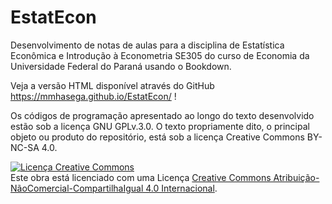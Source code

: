 # EstatEcon
Desenvolvimento de notas de aulas para a disciplina de Estatística Econômica e Introdução à Econometria SE305 do curso de Economia da Universidade Federal do Paraná usando o Bookdown.

Veja a versão HTML disponível através do GitHub https://mmhasega.github.io/EstatEcon/ !

Os códigos de programação apresentado ao longo do texto desenvolvido estão sob a licença GNU GPLv.3.0. O texto propriamente dito, o principal objeto ou produto do repositório, está sob a licença Creative Commons BY-NC-SA 4.0.

<a rel="license" href="http://creativecommons.org/licenses/by-nc-sa/4.0/"><img alt="Licença Creative Commons" style="border-width:0" src="https://i.creativecommons.org/l/by-nc-sa/4.0/88x31.png" /></a><br />Este obra está licenciado com uma Licença <a rel="license" href="http://creativecommons.org/licenses/by-nc-sa/4.0/">Creative Commons Atribuição-NãoComercial-CompartilhaIgual 4.0 Internacional</a>.

